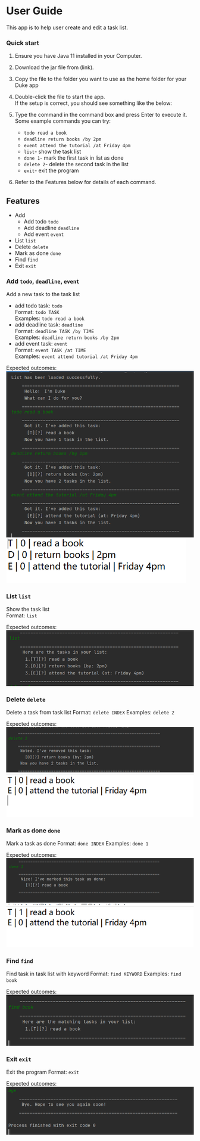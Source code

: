 # User Guide
This app is to help user create and edit a task list.
### Quick start 
1. Ensure you have Java 11 installed in your Computer.
1. Download the jar file from (link).
1. Copy the file to the folder you want to use as the home folder for your Duke app
1. Double-click the file to start the app.  
If the setup is correct, you should see something like the below:  

1. Type the command in the command box and press Enter to execute it.  
    Some example commands you can try:
    - `todo read a book`
    - `deadline return books /by 2pm`
    - `event attend the tutorial /at Friday 4pm`
    - `list`- show the task list
    - `done 1`- mark the first task in list as done
    - `delete 2`- delete the second task in the list
    - `exit`- exit the program
1. Refer to the Features below for details of each command.
## Features 
- Add  
    - Add todo `todo`
    - Add deadline `deadline`
    - Add event `event`
- List `list`
- Delete  `delete`
- Mark as done `done`
- Find `find`
- Exit `exit`
### Add `todo`, `deadline`, `event`
Add a new task to the task list   
- add todo task: `todo`  
Format: `todo TASK`   
Examples: `todo read a book`
- add deadline task: `deadline`  
Format: `deadline TASK /by TIME`  
Examples: `deadline return books /by 2pm`
- add event task: `event`  
Format: `event TASK /at TIME`   
Examples: `event attend tutorial /at Friday 4pm`

Expected outcomes:  
![add](https://github.com/zhangcaicai123/ip/blob/master/docs/image/add.png)
![data file after adding](https://github.com/zhangcaicai123/ip/blob/master/docs/image/add%20file.png)

### List `list`
Show the task list  
Format: `list`

Expected outcomes:   
![list](https://github.com/zhangcaicai123/ip/blob/master/docs/image/list.png)
### Delete `delete`
Delete a task from task list
Format: `delete INDEX`
Examples: `delete 2`  

Expected outcomes: 
![delete](https://github.com/zhangcaicai123/ip/blob/master/docs/image/delete.png)
![data file after deleting](https://github.com/zhangcaicai123/ip/blob/master/docs/image/delete%20file.png)

### Mark as done `done`
Mark a task as done 
Format: `done INDEX`
Examples: `done 1`  

Expected outcomes: 
![done](https://github.com/zhangcaicai123/ip/blob/master/docs/image/done.png)
![data file after marking as done](https://github.com/zhangcaicai123/ip/blob/master/docs/image/done%20file.png)
### Find `find`
Find task in task list with keyword
Format: `find KEYWORD` 
Examples: `find book`

Expected outcomes:  
![find](https://github.com/zhangcaicai123/ip/blob/master/docs/image/find.png)

### Exit `exit`
Exit the program
Format: `exit`

Expected outcomes:  
![](https://github.com/zhangcaicai123/ip/blob/master/docs/image/exit.png)

